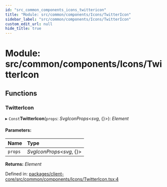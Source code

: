 ```yaml
---
id: "src_common_components_icons_twittericon"
title: "Module: src/common/components/Icons/TwitterIcon"
sidebar_label: "src/common/components/Icons/TwitterIcon"
custom_edit_url: null
hide_title: true
---
```


# Module: src/common/components/Icons/TwitterIcon

## Functions

### TwitterIcon

▸ `Const`**TwitterIcon**(`props`: *SvgIconProps*<*svg*, {}\>): *Element*

#### Parameters:

Name | Type |
:------ | :------ |
`props` | *SvgIconProps*<*svg*, {}\> |

**Returns:** *Element*

Defined in: [packages/client-core/src/common/components/Icons/TwitterIcon.tsx:4](https://github.com/xr3ngine/xr3ngine/blob/65dfcf39a/packages/client-core/src/common/components/Icons/TwitterIcon.tsx#L4)
